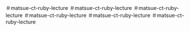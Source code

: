 ＃matsue-ct-ruby-lecture
＃matsue-ct-ruby-lecture
＃matsue-ct-ruby-lecture
＃matsue-ct-ruby-lecture
＃matsue-ct-ruby-lecture
＃matsue-ct-ruby-lecture
